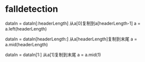 # falldetection
 
dataIn = dataIn[:headerLength]
从a[0]复制到a[headerLength-1]
a = a.left(headerLength)

dataIn = dataIn[headerLength:]
从a[headerLength]复制到末尾
a = a.mid(headerLength) 

dataIn = dataIn[1:]
从a[1]复制到末尾
a = a.mid(1)